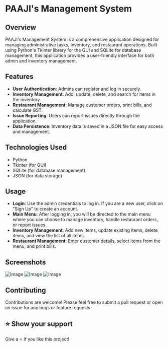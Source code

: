 # PAAJI's Management System

## Overview
PAAJI's Management System is a comprehensive application designed for managing administrative tasks, inventory, and restaurant operations.
Built using Python's Tkinter library for the GUI and SQLite for database management, this application provides a user-friendly interface for both admin and inventory management.

## Features
- **User  Authentication**: Admins can register and log in securely.
- **Inventory Management**: Add, update, delete, and search for items in the inventory.
- **Restaurant Management**: Manage customer orders, print bills, and calculate GST.
- **Issue Reporting**: Users can report issues directly through the application.
- **Data Persistence**: Inventory data is saved in a JSON file for easy access and management.

## Technologies Used
- Python
- Tkinter (for GUI)
- SQLite (for database management)
- JSON (for data storage)

## Usage
- **Login**: Use the admin credentials to log in. If you are a new user, click on "Sign Up" to create an account.
- **Main Menu**: After logging in, you will be directed to the main menu where you can choose to manage inventory, handle restaurant orders, or report issues.
- **Inventory Management**: Add new items, update existing items, delete items, and view the list of all items.
- **Restaurant Management**: Enter customer details, select items from the menu, and print bills.

## Screenshots
![Image](https://github.com/user-attachments/assets/1602948f-c0cf-425d-9367-3fa7ee6e417f)
![Image](https://github.com/user-attachments/assets/6ef2ad20-9501-45a7-bc30-3db4053ff327)
![Image](https://github.com/user-attachments/assets/d0846905-d389-4cec-856f-b6656c3710ef)


## Contributing
Contributions are welcome! Please feel free to submit a pull request or open an issue for any bugs or feature requests.

## ⭐️ Show your support
Give a ⭐️ if you like this project!

